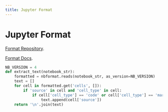 ```yaml
---
title: Jupyter Format
---
```


# Jupyter Format

[Format Repository](https://github.com/jupyter/nbformat.git).

[Format Docs](https://nbformat.readthedocs.io).

```python
NB_VERSION = 4
def extract_text(notebook_str):
    formatted = nbformat.reads(notebook_str, as_version=NB_VERSION)
    text = []
    for cell in formatted.get('cells', []):
        if 'source' in cell and 'cell_type' in cell:
            if cell['cell_type'] == 'code' or cell['cell_type'] == 'markdown':
                text.append(cell['source'])
    return '\n'.join(text)
```
